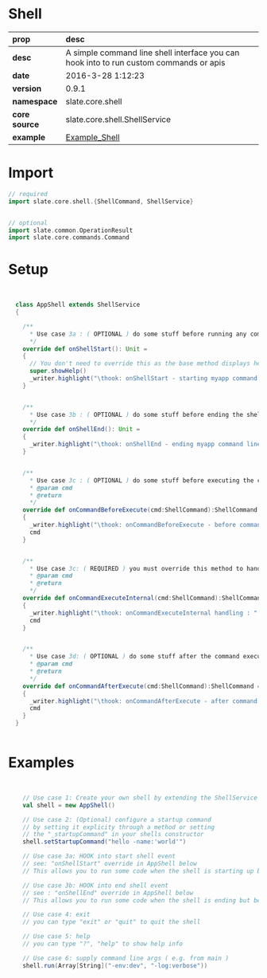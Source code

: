# Shell
| prop | desc  |
|:--|:--|
| **desc** | A simple command line shell interface you can hook into to run custom commands or apis | 
| **date**| 2016-3-28 1:12:23 |
| **version** | 0.9.1  |
| **namespace** | slate.core.shell  |
| **core source** | slate.core.shell.ShellService  |
| **example** | [Example_Shell](https://github.com/kishorereddy/blend-server/blob/master/src/apps/scala/slate-examples/src/main/scala/slate/examples/Example_Shell.scala) |

# Import
```scala 
// required 
import slate.core.shell.{ShellCommand, ShellService}


// optional 
import slate.common.OperationResult
import slate.core.commands.Command


```

# Setup
```scala


  class AppShell extends ShellService
  {

    /**
      * Use case 3a : ( OPTIONAL ) do some stuff before running any commands
      */
    override def onShellStart(): Unit =
    {
      // You don't need to override this as the base method displays help info
      super.showHelp()
      _writer.highlight("\thook: onShellStart - starting myapp command line interface")
    }


    /**
      * Use case 3b : ( OPTIONAL ) do some stuff before ending the shell this is called
      */
    override def onShellEnd(): Unit =
    {
      _writer.highlight("\thook: onShellEnd - ending myapp command line interface")
    }


    /**
      * Use case 3c : ( OPTIONAL ) do some stuff before executing the command
      * @param cmd
      * @return
      */
    override def onCommandBeforeExecute(cmd:ShellCommand):ShellCommand =
    {
      _writer.highlight("\thook: onCommandBeforeExecute - before command is executed")
      cmd
    }


    /**
      * Use case 3c: ( REQUIRED ) you must override this method to handle your command
      * @param cmd
      * @return
      */
    override def onCommandExecuteInternal(cmd:ShellCommand):ShellCommand =
    {
      _writer.highlight("\thook: onCommandExecuteInternal handling : " + cmd.fullName)
      cmd
    }


    /**
      * Use case 3d: ( OPTIONAL ) do some stuff after the command execution
      * @param cmd
      * @return
      */
    override def onCommandAfterExecute(cmd:ShellCommand):ShellCommand =
    {
      _writer.highlight("\thook: onCommandAfterExecute - after command is executed")
      cmd
    }
  }
  

```

# Examples
```scala


    // Use case 1: Create your own shell by extending the ShellService
    val shell = new AppShell()

    // Use case 2: (Optional) configure a startup command
    // by setting it explicity through a method or setting
    // the "_startupCommand" in your shells constructor
    shell.setStartupCommand("hello -name:'world'")

    // Use case 3a: HOOK into start shell event
    // see: "onShellStart" override in AppShell below
    // This allows you to run some code when the shell is starting up but before running commands.

    // Use case 3b: HOOK into end shell event
    // see : "onShellEnd" override in AppShell below
    // This allows you to run some code when the shell is ending but before it fully stops

    // Use case 4: exit
    // you can type "exit" or "quit" to quit the shell

    // Use case 5: help
    // you can type "?", "help" to show help info

    // Use case 6: supply command line args ( e.g. from main )
    shell.run(Array[String]("-env:dev", "-log:verbose"))
    

```

